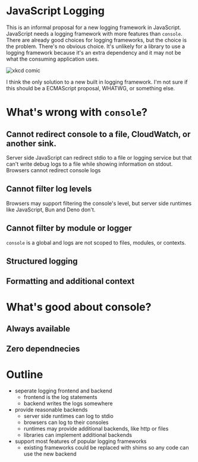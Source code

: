 # JavaScript Logging

This is an informal proposal for a new logging framework in JavaScript. 
JavaScript needs a logging framework with more features than `console`.
There are already good choices for logging frameworks, but the choice is the problem.
There's no obvious choice. It's unlikely for a library to use a logging framework because it's an extra dependency
and it may not be what the consuming application uses.

![xkcd comic](https://imgs.xkcd.com/comics/standards.png)

I think the only solution to a new built in logging framework.
I'm not sure if this should be a ECMAScript proposal, WHATWG, or something else.

# What's wrong with `console`?

## Cannot redirect console to a file, CloudWatch, or another sink.

Server side JavaScript can redirect stdio to a file or logging service but that can't write debug logs to a file while showing information on stdout.
Browsers cannot redirect console logs

## Cannot filter log levels

Browsers may support filtering the console's level, but server side runtimes like JavaScript, Bun and Deno don't.

## Cannot filter by module  or logger

`console` is a global and logs are not scoped to files, modules, or contexts.

## Structured logging

## Formatting and additional context

# What's good about console?

## Always available
## Zero dependnecies

# Outline

 - seperate logging frontend and backend
   - frontend is the log statements
   - backend writes the logs somewhere
 - provide reasonable backends
   - server side runtimes can log to stdio
   - browsers can log to their consoles
   - runtimes may provide additional backends, like http or files
   - libraries can implement additional backends
 - support most features of popular logging frameworks
   - existing frameworks could be replaced with shims so any code can use the new backend

